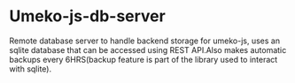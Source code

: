 # Umeko-js-db-server
 Remote database server to handle backend storage for umeko-js, uses an sqlite database that can be accessed using REST API.Also makes automatic backups every 6HRS(backup feature is part of the library used to interact with sqlite).
